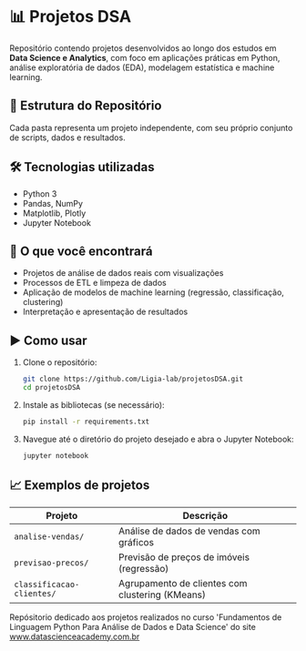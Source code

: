 
# 📊 Projetos DSA

Repositório contendo projetos desenvolvidos ao longo dos estudos em **Data Science e Analytics**, com foco em aplicações práticas em Python, análise exploratória de dados (EDA), modelagem estatística e machine learning.

## 📁 Estrutura do Repositório

Cada pasta representa um projeto independente, com seu próprio conjunto de scripts, dados e resultados. 

## 🛠️ Tecnologias utilizadas

* Python 3
* Pandas, NumPy
* Matplotlib, Plotly
* Jupyter Notebook

## 📌 O que você encontrará

* Projetos de análise de dados reais com visualizações
* Processos de ETL e limpeza de dados
* Aplicação de modelos de machine learning (regressão, classificação, clustering)
* Interpretação e apresentação de resultados

## ▶️ Como usar

1. Clone o repositório:

   ```bash
   git clone https://github.com/Ligia-lab/projetosDSA.git
   cd projetosDSA
   ```

2. Instale as bibliotecas (se necessário):

   ```bash
   pip install -r requirements.txt
   ```

3. Navegue até o diretório do projeto desejado e abra o Jupyter Notebook:

   ```bash
   jupyter notebook
   ```

## 📈 Exemplos de projetos

| Projeto                   | Descrição                                       |
| ------------------------- | ----------------------------------------------- |
| `analise-vendas/`         | Análise de dados de vendas com gráficos         |
| `previsao-precos/`        | Previsão de preços de imóveis (regressão)       |
| `classificacao-clientes/` | Agrupamento de clientes com clustering (KMeans) |






Repósitorio dedicado aos projetos realizados no curso 'Fundamentos de Linguagem Python Para Análise de Dados e Data Science' do site www.datascienceacademy.com.br

